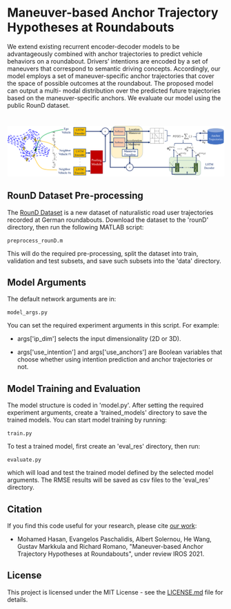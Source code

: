 # Maneuver-based Anchor Trajectory Hypotheses at Roundabouts
We extend existing recurrent encoder-decoder models to be advantageously
combined with anchor trajectories to predict vehicle behaviors
on a roundabout. Drivers’ intentions are encoded by a set
of maneuvers that correspond to semantic driving concepts.
Accordingly, our model employs a set of maneuver-specific
anchor trajectories that cover the space of possible outcomes
at the roundabout. The proposed model can output a multi-
modal distribution over the predicted future trajectories based
on the maneuver-specific anchors. We evaluate our model using
the public RounD dataset.

#
![model image](roundabout_model.png "Model overview")

## RounD Dataset Pre-processing
The [RounD Dataset](https://www.round-dataset.com/#download) is a new dataset of naturalistic
road user trajectories recorded at German roundabouts. 
Download the dataset to the 'rounD' directory, then run the following MATLAB script:
```
preprocess_rounD.m
```
This will do the required pre-processing, split the dataset into train, validation and test subsets, and save such subsets into the 'data' directory.

## Model Arguments
The default network arguments are in:
```
model_args.py 
```
You can set the required experiment arguments in this script. For example: 
* args['ip_dim'] selects the input dimensionality (2D or 3D).

* args['use_intention'] and args['use_anchors'] are Boolean variables that choose whether using intention prediction and anchor trajectories or not.

## Model Training and Evaluation
The model structure is coded in 'model.py'. After setting the required experiment arguments, create a 'trained_models' directory to save the trained models.
You can start model training by running:
```
train.py
```

To test a trained model, first create an 'eval_res' directory, then run:
```
evaluate.py
```
which will load and test the trained model defined by the selected model arguments. The RMSE results will be saved as csv files to the 'eval_res' directory. 

## Citation
If you find this code useful for your research, please cite [our work](http://arxiv.org/):

* Mohamed Hasan, Evangelos Paschalidis, Albert Solernou, He Wang, Gustav Markkula and Richard Romano, "Maneuver-based Anchor Trajectory Hypotheses at Roundabouts", under review IROS 2021.

## License
This project is licensed under the MIT License - see the 
[LICENSE.md](LICENSE.md) file for details.

